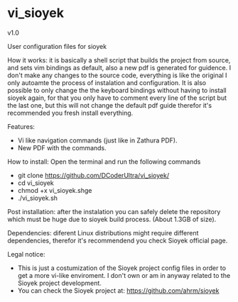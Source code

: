 # vi_sioyek

v1.0

User configuration files for sioyek

How it works: it is basically a shell script that builds the project from source, and sets vim bindings as default, also a new pdf is generated for guidence. I don't make any changes to the source code, everything is like the original I only autoamte the process of instalation and configuration.
It is also possible to only change the the keyboard bindings without having to install sioyek again, for that you only have to comment every line of the script but the last one, but this will not change the default pdf guide therefor it's recommended you fresh install everything. 

Features:
  - Vi like navigation commands (just like in Zathura PDF).
  - New PDF with the commands.
  
How to install: Open the terminal and run the following commands
  - git clone https://github.com/DCoderUltra/vi_sioyek/
  - cd vi_sioyek
  - chmod +x vi_sioyek.shge
  - ./vi_sioyek.sh

Post installation: after the instalation you can safely delete the repository which must be huge due to sioyek build process. (About 1.3GB of size).

Dependencies: diferent Linux distributions might require different dependencies, therefor it's recommendend you check Sioyek official page. 

Legal notice:
  - This is just a costumization of the Sioyek project config files in order to get a more vi-like enviroment. I don't own or am in anyway related to the Sioyek project development.
  - You can check the Sioyek project at: https://github.com/ahrm/sioyek 
  
